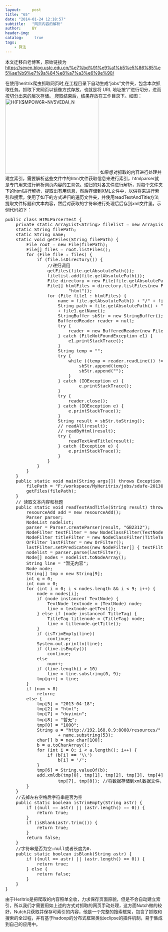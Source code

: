 ```yaml
---
layout:     post
title: "65"
date: "2014-01-24 12:18:57"
subtitle:   "网页内容的解析"
author:     BY
header-img:
catalog: 	 true
tags:
    - 算法
---
```


本文迁移自老博客，原始链接为 <https://seven.blog.ustc.edu.cn/%e7%bd%91%e9%a1%b5%e5%86%85%e5%ae%b9%e7%9a%84%e8%a7%a3%e6%9e%90/>

在使用heritrix爬虫抓取网页时,在工程目录下自动生成“jobs”文件夹，包含本次抓取任务。抓取下来网页以镜像方式存放，也就是将 URL 地址按“/”进行切分，进而按切分出来的层次存储。 爬取结束后，结果存放在工作目录下。如图：
<a href="https://seven.blog.ustc.edu.cn/wp-content/uploads/2014/01/HFMPOW6RNV5VEDAI_N.jpg"><img src="https://seven.blog.ustc.edu.cn/wp-content/uploads/2014/01/HFMPOW6RNV5VEDAI_N-300x240.jpg" alt="H{F]($MPOW6R~NV5VEDAI_N" width="300" height="240" class="alignnone size-medium wp-image-66" /></a>
如果想对抓取的内容进行处理并建立索引，需要解析这些文件中的html文件获取信息来进行索引，htmlparser就是专门用来进行解析网页内容的工具包。递归的对各文件进行解析，对每个文件夹下的html进行解析，提取出有用信息，然后存储到XML文件中，以供将来进行索引和搜索。使用了如下的方式递归的遍历文件夹，并使用readTextAndTitle方法提取文件标题和文本内容，然后对获取的字符串进行处理后后存到xml文件里。示例代码如下：
<pre class="brush:[java]">
public class HTMLParserTest {
	private static ArrayList&lt;String&gt; filelist = new ArrayList&lt;String&gt;();
	static String filePath;
	static String name;
	static void getFiles(String filePath) {
		File root = new File(filePath);
		File[] files = root.listFiles();
		for (File file : files) {
			if (file.isDirectory()) {
				//递归调用
				getFiles(file.getAbsolutePath());
				filelist.add(file.getAbsolutePath());
				File directory = new File(file.getAbsolutePath());
				File[] htmlFiles = directory.listFiles(new FileNameSelector(
						"html"));
				for (File file1 : htmlFiles) {
					name = file.getAbsolutePath() + "/" + file1.getName();
					String path = file.getAbsolutePath() + "/"
					+ file1.getName();
					StringBuffer sbStr = new StringBuffer();
					BufferedReader reader = null;
					try {
						reader = new BufferedReader(new FileReader(new File(path)));
					} catch (FileNotFoundException e1) {
						e1.printStackTrace();
					}
					String temp = "";
					try {
						while ((temp = reader.readLine()) != null) {
							sbStr.append(temp);
							sbStr.append("");
						}
					} catch (IOException e) {
		 			        e.printStackTrace();
					}
					try {
						reader.close();
					} catch (IOException e) {
						e.printStackTrace();
					}
					String result = sbStr.toString();
					// readAll(result);
					// readByHtml(result);
					try {
						readTextAndTitle(result);
					} catch (Exception e) {
						e.printStackTrace();
					}
				}
			}
		}
	}
	public static void main(String args[]) throws Exception {
		filePath = "F:/workspace/MyHeritrix/jobs/sdufe-20130414121132012/mirror";
		getFiles(filePath);
	}
	// 读取文本内容和标题
	public static void readTextAndTitle(String result) throws Exception {
		resourceAdd add = new resourceAdd();
		Parser parser;
		NodeList nodelist;
		parser = Parser.createParser(result, "GB2312");
		NodeFilter textFilter = new NodeClassFilter(TextNode.class);
		NodeFilter titleFilter = new NodeClassFilter(TitleTag.class);
		OrFilter lastFilter = new OrFilter();
		lastFilter.setPredicates(new NodeFilter[] { textFilter, titleFilter });
		nodelist = parser.parse(lastFilter);
		Node[] nodes = nodelist.toNodeArray();
		String line = "暂无内容";
		Node node;
		String[] tmp = new String[9];
		int q = 0;
		int num = 0;
		for (int i = 0; i < nodes.length && i < 9; i++) {
			node = nodes[i];
			if (node instanceof TextNode) {
				TextNode textnode = (TextNode) node;
				line = textnode.getText();
			} else if (node instanceof TitleTag) {
				TitleTag titlenode = (TitleTag) node;
				line = titlenode.getTitle();
			}
			if (isTrimEmpty(line))
				continue;
			System.out.println(line);
			if (line.isEmpty())
				continue;
			else
				num++;
			if (line.length() > 10)
				line = line.substring(0, 9);
			tmp[q++] = line;
		}
		if (num < 8)
			return;
		else {
			tmp[5] = "2013-04-18";
			tmp[2] = "html";
			tmp[7] = "duyimin";
			tmp[8] = "暂无";
			tmp[0] = "1000";
			String a = "http://192.168.0.9:8080/resources/"
					+ name.substring(53);
			char[] b = new char[100];
			b = a.toCharArray();
			for (int i = 0; i < a.length(); i++) {
				if (b[i] == '\\')
					b[i] = '/';
			}
			tmp[6] = String.valueOf(b);
			add.xmldb(tmp[0], tmp[1], tmp[2], tmp[3], tmp[4], tmp[5], tmp[6],
					tmp[7], tmp[8]); //将数据存储到xml数据文件，供以后索引使用
		}
	}
	//去掉左右空格后字符串是否为空
	public static boolean isTrimEmpty(String astr) {
		if ((null == astr) || (astr.length() == 0)) {
			return true;
		}
		if (isBlank(astr.trim())) {
			return true;
		}
		return false;
	}
	//字符串是否为空:null或者长度为0.
	public static boolean isBlank(String astr) {
		if ((null == astr) || (astr.length() == 0)) {
			return true;
		} else {
			return false;
		}
	}
}</pre>
由于Heritrix是把爬取的内容照单全收，力求保存页面原貌，但是不会自动建立索引，所以我们才需要用如上述的方式对抓取的网页手动处理，这方面Nutch做的较好，Nutch只获取并保存可索引的内容，他是一个完整的搜索框架，包含了抓取和搜索的全过程，并有基于hadoop的分布式框架类似eclipse的插件机制，易于集成到自己的应用中。 
